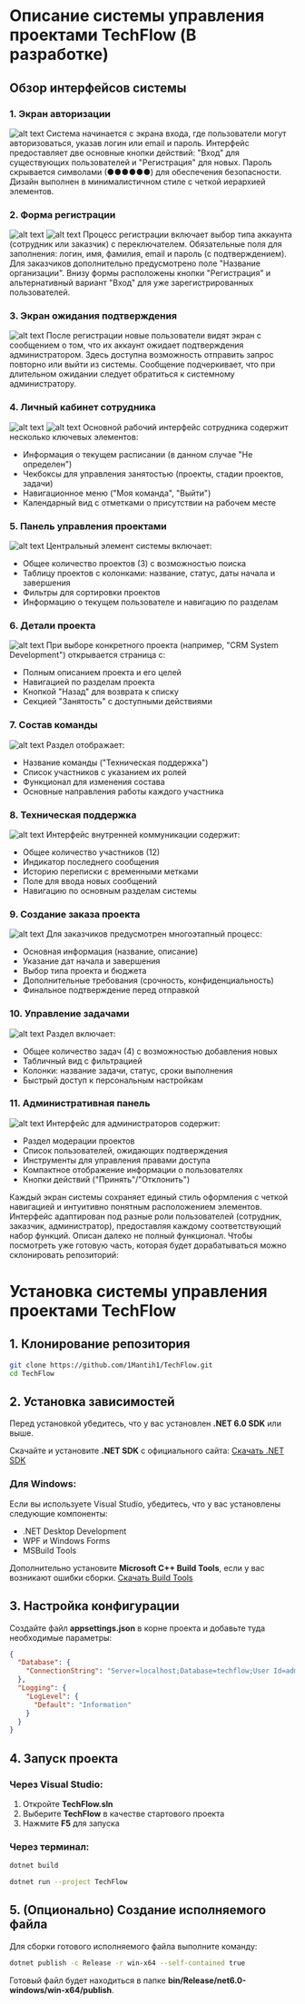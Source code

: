 # Описание системы управления проектами TechFlow (В разработке)

## Обзор интерфейсов системы

### 1. Экран авторизации
![alt text](./gitImage/image-2.png)
Система начинается с экрана входа, где пользователи могут авторизоваться, указав логин или email и пароль. Интерфейс предоставляет две основные кнопки действий: "Вход" для существующих пользователей и "Регистрация" для новых. Пароль скрывается символами (●●●●●●) для обеспечения безопасности. Дизайн выполнен в минималистичном стиле с четкой иерархией элементов.

### 2. Форма регистрации
![alt text](./gitImage/image-1.png)
![alt text](./gitImage/image.png)
Процесс регистрации включает выбор типа аккаунта (сотрудник или заказчик) с переключателем. Обязательные поля для заполнения: логин, имя, фамилия, email и пароль (с подтверждением). Для заказчиков дополнительно предусмотрено поле "Название организации". Внизу формы расположены кнопки "Регистрация" и альтернативный вариант "Вход" для уже зарегистрированных пользователей.

### 3. Экран ожидания подтверждения
![alt text](./gitImage/image-3.png)
После регистрации новые пользователи видят экран с сообщением о том, что их аккаунт ожидает подтверждения администратором. Здесь доступна возможность отправить запрос повторно или выйти из системы. Сообщение подчеркивает, что при длительном ожидании следует обратиться к системному администратору.

### 4. Личный кабинет сотрудника
![alt text](./gitImage/image-4.png)
![alt text](./gitImage/image-5.png)
Основной рабочий интерфейс сотрудника содержит несколько ключевых элементов:
- Информация о текущем расписании (в данном случае "Не определен")
- Чекбоксы для управления занятостью (проекты, стадии проектов, задачи)
- Навигационное меню ("Моя команда", "Выйти")
- Календарный вид с отметками о присутствии на рабочем месте

### 5. Панель управления проектами
![alt text](./gitImage/image-6.png)
Центральный элемент системы включает:
- Общее количество проектов (3) с возможностью поиска
- Таблицу проектов с колонками: название, статус, даты начала и завершения
- Фильтры для сортировки проектов
- Информацию о текущем пользователе и навигацию по разделам

### 6. Детали проекта
![alt text](./gitImage/image-7.png)
При выборе конкретного проекта (например, "CRM System Development") открывается страница с:
- Полным описанием проекта и его целей
- Навигацией по разделам проекта
- Кнопкой "Назад" для возврата к списку
- Секцией "Занятость" с доступными действиями

### 7. Состав команды
![alt text](./gitImage/image-8.png)
Раздел отображает:
- Название команды ("Техническая поддержка")
- Список участников с указанием их ролей
- Функционал для изменения состава
- Основные направления работы каждого участника

### 8. Техническая поддержка
![alt text](./gitImage/image-9.png)
Интерфейс внутренней коммуникации содержит:
- Общее количество участников (12)
- Индикатор последнего сообщения
- Историю переписки с временными метками
- Поле для ввода новых сообщений
- Навигацию по основным разделам системы

### 9. Создание заказа проекта
![alt text](./gitImage/image-10.png)
Для заказчиков предусмотрен многоэтапный процесс:
- Основная информация (название, описание)
- Указание дат начала и завершения
- Выбор типа проекта и бюджета
- Дополнительные требования (срочность, конфиденциальность)
- Финальное подтверждение перед отправкой

### 10. Управление задачами
![alt text](./gitImage/image-11.png)
Раздел включает:
- Общее количество задач (4) с возможностью добавления новых
- Табличный вид с фильтрацией
- Колонки: название задачи, статус, сроки выполнения
- Быстрый доступ к персональным настройкам

### 11. Административная панель
![alt text](./gitImage/image-12.png)
Интерфейс для администраторов содержит:
- Раздел модерации проектов
- Список пользователей, ожидающих подтверждения
- Инструменты для управления правами доступа
- Компактное отображение информации о пользователях
- Кнопки действий ("Принять"/"Отклонить")

Каждый экран системы сохраняет единый стиль оформления с четкой навигацией и интуитивно понятным расположением элементов. Интерфейс адаптирован под разные роли пользователей (сотрудник, заказчик, администратор), предоставляя каждому соответствующий набор функций. Описан далеко не полный функционал. Чтобы посмотреть уже готовую часть, которая будет дорабатываться можно склонировать репозиторий:


# Установка системы управления проектами TechFlow

## 1. Клонирование репозитория

```sh
git clone https://github.com/1Mantih1/TechFlow.git
cd TechFlow
```

## 2. Установка зависимостей

Перед установкой убедитесь, что у вас установлен **.NET 6.0 SDK** или выше.

Скачайте и установите **.NET SDK** с официального сайта:
[Скачать .NET SDK](https://dotnet.microsoft.com/en-us/download/dotnet)

### Для Windows:

Если вы используете Visual Studio, убедитесь, что у вас установлены следующие компоненты:
- .NET Desktop Development
- WPF и Windows Forms
- MSBuild Tools

Дополнительно установите **Microsoft C++ Build Tools**, если у вас возникают ошибки сборки.
[Скачать Build Tools](https://visualstudio.microsoft.com/visual-cpp-build-tools/)

## 3. Настройка конфигурации

Создайте файл **appsettings.json** в корне проекта и добавьте туда необходимые параметры:

```json
{
  "Database": {
    "ConnectionString": "Server=localhost;Database=techflow;User Id=admin;Password=admin123;"
  },
  "Logging": {
    "LogLevel": {
      "Default": "Information"
    }
  }
}
```

## 4. Запуск проекта

### Через Visual Studio:
1. Откройте **TechFlow.sln**
2. Выберите **TechFlow** в качестве стартового проекта
3. Нажмите **F5** для запуска

### Через терминал:

```sh
dotnet build

dotnet run --project TechFlow
```

## 5. (Опционально) Создание исполняемого файла

Для сборки готового исполняемого файла выполните команду:

```sh
dotnet publish -c Release -r win-x64 --self-contained true
```

Готовый файл будет находиться в папке **bin/Release/net6.0-windows/win-x64/publish**.